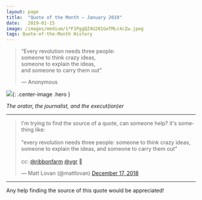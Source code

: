 ```yaml
---
layout:	page
title:	"Quote of the Month — January 2019"
date:	2019-01-15
image: /images/medium/1*F1PggQZ4U201GeTMLc4cZw.jpeg
tags: Quote-of-the-Month History
---
```


  
> “Every revolution needs three people:  
> someone to think crazy ideas,  
> someone to explain the ideas,  
> and someone to carry them out”  
> 
>  — Anonymous

![](/images/medium/1*F1PggQZ4U201GeTMLc4cZw.jpeg){: .center-image .hero }

*The orator, the journalist, and the execut(ion)er*

---



<blockquote class="twitter-tweet tw-align-center"><p lang="en" dir="ltr">I&#39;m trying to find the source of a quote, can someone help? it&#39;s something like:<br><br>&quot;every revolution needs three people: someone to think crazy ideas, someone to explain the ideas, and someone to carry them out&quot;<br><br>cc: <a href="https://twitter.com/ribbonfarm?ref_src=twsrc%5Etfw">@ribbonfarm</a> <a href="https://twitter.com/vgr?ref_src=twsrc%5Etfw">@vgr</a> 🤞</p>&mdash; Matt Lovan (@mattlovan) <a href="https://twitter.com/mattlovan/status/1074780935181230080?ref_src=twsrc%5Etfw">December 17, 2018</a></blockquote> <script async src="https://platform.twitter.com/widgets.js" charset="utf-8"></script>

---

Any help finding the source of this quote would be appreciated!
